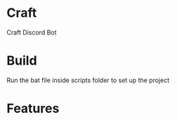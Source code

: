 # Craft
Craft Discord Bot

# Build
Run the bat file inside scripts folder to set up the project

# Features
